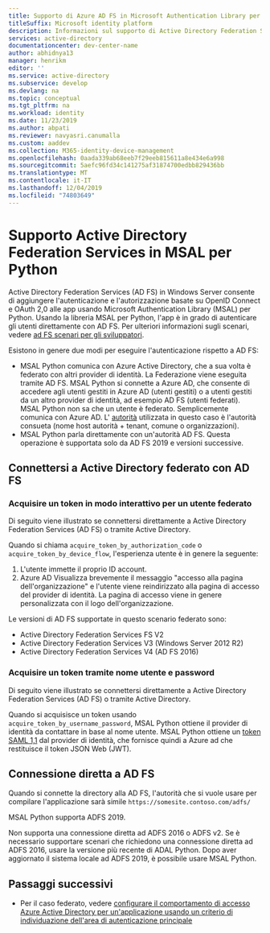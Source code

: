 ```yaml
---
title: Supporto di Azure AD FS in Microsoft Authentication Library per Python
titleSuffix: Microsoft identity platform
description: Informazioni sul supporto di Active Directory Federation Services (AD FS) in Microsoft Authentication Library per Python
services: active-directory
documentationcenter: dev-center-name
author: abhidnya13
manager: henrikm
editor: ''
ms.service: active-directory
ms.subservice: develop
ms.devlang: na
ms.topic: conceptual
ms.tgt_pltfrm: na
ms.workload: identity
ms.date: 11/23/2019
ms.author: abpati
ms.reviewer: navyasri.canumalla
ms.custom: aaddev
ms.collection: M365-identity-device-management
ms.openlocfilehash: 0aada339ab68eeb7f29eeb815611a8e434e6a998
ms.sourcegitcommit: 5aefc96fd34c141275af31874700edbb829436bb
ms.translationtype: MT
ms.contentlocale: it-IT
ms.lasthandoff: 12/04/2019
ms.locfileid: "74803649"
---
```

# <a name="active-directory-federation-services-support-in-msal-for-python"></a>Supporto Active Directory Federation Services in MSAL per Python

Active Directory Federation Services (AD FS) in Windows Server consente di aggiungere l'autenticazione e l'autorizzazione basate su OpenID Connect e OAuth 2,0 alle app usando Microsoft Authentication Library (MSAL) per Python. Usando la libreria MSAL per Python, l'app è in grado di autenticare gli utenti direttamente con AD FS. Per ulteriori informazioni sugli scenari, vedere [ad FS scenari per gli sviluppatori](/windows-server/identity/ad-fs/ad-fs-development).

Esistono in genere due modi per eseguire l'autenticazione rispetto a AD FS:

- MSAL Python comunica con Azure Active Directory, che a sua volta è federato con altri provider di identità. La Federazione viene eseguita tramite AD FS. MSAL Python si connette a Azure AD, che consente di accedere agli utenti gestiti in Azure AD (utenti gestiti) o a utenti gestiti da un altro provider di identità, ad esempio AD FS (utenti federati). MSAL Python non sa che un utente è federato. Semplicemente comunica con Azure AD. L' [autorità](msal-client-application-configuration.md#authority) utilizzata in questo caso è l'autorità consueta (nome host autorità + tenant, comune o organizzazioni).
- MSAL Python parla direttamente con un'autorità AD FS. Questa operazione è supportata solo da AD FS 2019 e versioni successive.

## <a name="connect-to-active-directory-federated-with-ad-fs"></a>Connettersi a Active Directory federato con AD FS

### <a name="acquire-a-token-interactively-for-a-federated-user"></a>Acquisire un token in modo interattivo per un utente federato

Di seguito viene illustrato se connettersi direttamente a Active Directory Federation Services (AD FS) o tramite Active Directory.

Quando si chiama `acquire_token_by_authorization_code` o `acquire_token_by_device_flow`, l'esperienza utente è in genere la seguente:

1. L'utente immette il proprio ID account.
2. Azure AD Visualizza brevemente il messaggio "accesso alla pagina dell'organizzazione" e l'utente viene reindirizzato alla pagina di accesso del provider di identità. La pagina di accesso viene in genere personalizzata con il logo dell'organizzazione.

Le versioni di AD FS supportate in questo scenario federato sono:
- Active Directory Federation Services FS V2
- Active Directory Federation Services V3 (Windows Server 2012 R2)
- Active Directory Federation Services V4 (AD FS 2016)

### <a name="acquire-a-token-via-username-and-password"></a>Acquisire un token tramite nome utente e password

Di seguito viene illustrato se connettersi direttamente a Active Directory Federation Services (AD FS) o tramite Active Directory.

Quando si acquisisce un token usando `acquire_token_by_username_password`, MSAL Python ottiene il provider di identità da contattare in base al nome utente. MSAL Python ottiene un [token SAML 1,1](reference-saml-tokens.md) dal provider di identità, che fornisce quindi a Azure ad che restituisce il token JSON Web (JWT).

## <a name="connecting-directly-to-ad-fs"></a>Connessione diretta a AD FS

Quando si connette la directory alla AD FS, l'autorità che si vuole usare per compilare l'applicazione sarà simile `https://somesite.contoso.com/adfs/`

MSAL Python supporta ADFS 2019.

Non supporta una connessione diretta ad ADFS 2016 o ADFS v2. Se è necessario supportare scenari che richiedono una connessione diretta ad ADFS 2016, usare la versione più recente di ADAL Python. Dopo aver aggiornato il sistema locale ad ADFS 2019, è possibile usare MSAL Python.

## <a name="next-steps"></a>Passaggi successivi

- Per il caso federato, vedere [configurare il comportamento di accesso Azure Active Directory per un'applicazione usando un criterio di individuazione dell'area di autenticazione principale](../manage-apps/configure-authentication-for-federated-users-portal.md)